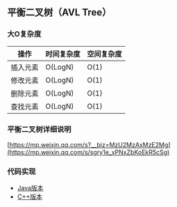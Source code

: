 ## 平衡二叉树（AVL Tree）

### 大O复杂度

| 操作     | 时间复杂度 | 空间复杂度 |
| -------- | ---------- | ---------- |
| 插入元素 | O(LogN)    | O(1)       |
| 修改元素 | O(LogN)    | O(1)       |
| 删除元素 | O(LogN)    | O(1)       |
| 查找元素 | O(LogN)    | O(1)       |



### 平衡二叉树详细说明

[https://mp.weixin.qq.com/s?__biz=MzU2MzAxMzE2Mg](https://mp.weixin.qq.com/s/sgry1e_xPNxZbKoEkR5cSg)

### 代码实现

- [Java版本](../java/AVLTree)
- [C++版本](../c++/tree/avl_tree.h)